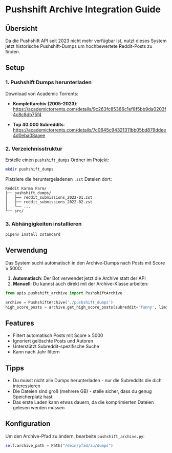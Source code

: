 # Pushshift Archive Integration Guide

## Übersicht
Da die Pushshift API seit 2023 nicht mehr verfügbar ist, nutzt dieses System jetzt historische Pushshift-Dumps um hochbewertete Reddit-Posts zu finden.

## Setup

### 1. Pushshift Dumps herunterladen

Download von Academic Torrents:

- **Komplettarchiv (2005-2023)**: 
  https://academictorrents.com/details/9c263fc85366c1ef8f5bb9da0203f4c8c8db75f4
  
- **Top 40.000 Subreddits**: 
  https://academictorrents.com/details/7c0645c94321311bb05bd879ddee4d0eba08aaee

### 2. Verzeichnisstruktur

Erstelle einen `pushshift_dumps` Ordner im Projekt:

```bash
mkdir pushshift_dumps
```

Platziere die heruntergeladenen `.zst` Dateien dort:

```
Reddit Karma Farm/
├── pushshift_dumps/
│   ├── reddit_submissions_2022-01.zst
│   ├── reddit_submissions_2022-02.zst
│   └── ...
└── src/
```

### 3. Abhängigkeiten installieren

```bash
pipenv install zstandard
```

## Verwendung

Das System sucht automatisch in den Archive-Dumps nach Posts mit Score ≥ 5000:

1. **Automatisch**: Der Bot verwendet jetzt die Archive statt der API
2. **Manuell**: Du kannst auch direkt mit der Archive-Klasse arbeiten:

```python
from apis.pushshift_archive import PushshiftArchive

archive = PushshiftArchive('./pushshift_dumps')
high_score_posts = archive.get_high_score_posts(subreddit='funny', limit=100)
```

## Features

- Filtert automatisch Posts mit Score ≥ 5000
- Ignoriert gelöschte Posts und Autoren
- Unterstützt Subreddit-spezifische Suche
- Kann nach Jahr filtern

## Tipps

- Du musst nicht alle Dumps herunterladen - nur die Subreddits die dich interessieren
- Die Dateien sind groß (mehrere GB) - stelle sicher, dass du genug Speicherplatz hast
- Das erste Laden kann etwas dauern, da die komprimierten Dateien gelesen werden müssen

## Konfiguration

Um den Archive-Pfad zu ändern, bearbeite `pushshift_archive.py`:

```python
self.archive_path = Path("/dein/pfad/zu/dumps")
```